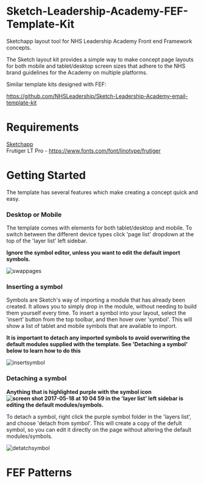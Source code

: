 # Sketch-Leadership-Academy-FEF-Template-Kit
Sketchapp layout tool for NHS Leadership Academy Front end Framework concepts.

The Sketch layout kit provides a simple way to make concept page layouts for both mobile and tablet/desktop screen sizes that adhere to the NHS brand guidelines for the Academy on multiple platforms.

Similar template kits designed with FEF:

https://github.com/NHSLeadership/Sketch-Leadership-Academy-email-template-kit

# Requirements
[Sketchapp](https://www.sketchapp.com/ "Download Sketchapp")<br />
Frutiger LT Pro - https://www.fonts.com/font/linotype/frutiger

# Getting Started

The template has several features which make creating a concept quick and easy.

### Desktop or Mobile

The template comes with elements for both tablet/desktop and mobile. To switch between the different device types click 'page list' dropdown at the top of the 'layer list' left sidebar. 

**Ignore the symbol editor, unless you want to edit the default import symbols.**

![swappages](https://user-images.githubusercontent.com/23170050/26997005-5d1d0798-4d6e-11e7-8c02-6b44ed72d6cb.gif)

### Inserting a symbol

Symbols are Sketch's way of importing a module that has already been created. It allows you to simply drop in the module, without needing to build them yourself every time. To insert a symbol into your layout, select the 'insert' button from the top toolbar, and then hover over 'symbol'. This will show a list of tablet and mobile symbols that are available to import. 

**It is important to detach any imported symbols to avoid overwriting the default modules supplied with the template. See 'Detaching a symbol' below to learn how to do this**

![insertsymbol](https://user-images.githubusercontent.com/23170050/26934358-0a8c7486-4c61-11e7-8dde-1fa21bfd2764.gif)

### Detaching a symbol

**Anything that is highlighted purple with the symbol icon ![screen shot 2017-05-18 at 10 04 59](https://cloud.githubusercontent.com/assets/23170050/26194808/85366748-3bb1-11e7-97e4-de4e82f682b1.png)
 in the 'layer list' left sidebar is editing the default modules/symbols.**

To detach a symbol, right click the purple symbol folder in the 'layers list', and choose 'detach from symbol'. This will create a copy of the defult symbol, so you can edit it directly on the page without altering the default modules/symbols.

![detatchsymbol](https://user-images.githubusercontent.com/23170050/26997108-faa44756-4d6e-11e7-8c99-21ced1497fd9.gif)


# FEF Patterns


